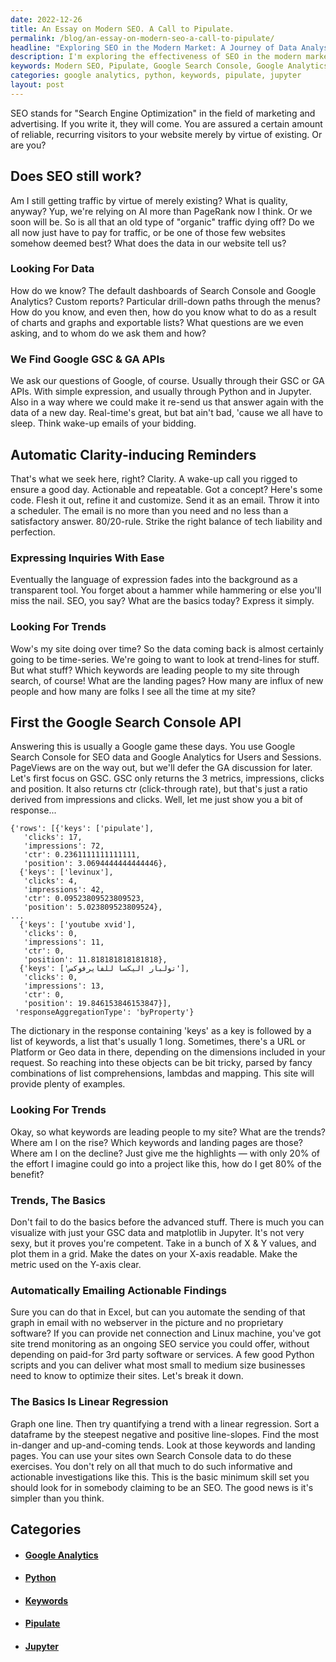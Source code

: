 ```yaml
---
date: 2022-12-26
title: An Essay on Modern SEO. A Call to Pipulate.
permalink: /blog/an-essay-on-modern-seo-a-call-to-pipulate/
headline: "Exploring SEO in the Modern Market: A Journey of Data Analysis and Automation"
description: I'm exploring the effectiveness of SEO in the modern market, using data from Google Search Console and Google Analytics. I'm utilizing Python, Jupyter, and linear regression to analyze my website's keyword trends and create automated clarity-inducing reminders. By doing so, I can better understand what's driving people to my website and optimize it for success. Join me on my journey as I take a deep dive into the basics of SEO and website optimization.
keywords: Modern SEO, Pipulate, Google Search Console, Google Analytics, Python, Jupyter, Linear Regression, Website Optimization, Trends, Keywords, Graph, Quantify, Search Console, Investigate, Optimize
categories: google analytics, python, keywords, pipulate, jupyter
layout: post
---
```


SEO stands for "Search Engine Optimization" in the field of marketing and
advertising. If you write it, they will come. You are assured a certain amount
of reliable, recurring visitors to your website merely by virtue of existing.
Or are you?

## Does SEO still work?

Am I still getting traffic by virtue of merely existing? What is quality,
anyway? Yup, we're relying on AI more than PageRank now I think. Or we soon
will be. So is all that an old type of "organic" traffic dying off? Do we all
now just have to pay for traffic, or be one of those few websites somehow
deemed best? What does the data in our website tell us?

### Looking For Data

How do we know? The default dashboards of Search Console and Google Analytics?
Custom reports? Particular drill-down paths through the menus? How do you know,
and even then, how do you know what to do as a result of charts and graphs and
exportable lists? What questions are we even asking, and to whom do we ask them
and how?

### We Find Google GSC & GA APIs

We ask our questions of Google, of course. Usually through their GSC or GA
APIs. With simple expression, and usually through Python and in Jupyter. Also
in a way where we could make it re-send us that answer again with the data of a
new day. Real-time's great, but bat ain't bad, 'cause we all have to sleep.
Think wake-up emails of your bidding.

## Automatic Clarity-inducing Reminders

That's what we seek here, right? Clarity. A wake-up call you rigged to ensure a
good day. Actionable and repeatable. Got a concept? Here's some code. Flesh it
out, refine it and customize. Send it as an email. Throw it into a scheduler.
The email is no more than you need and no less than a satisfactory answer.
80/20-rule.  Strike the right balance of tech liability and perfection.

### Expressing Inquiries With Ease

Eventually the language of expression fades into the background as a
transparent tool. You forget about a hammer while hammering or else you'll miss
the nail. SEO, you say? What are the basics today? Express it simply.

### Looking For Trends

Wow's my site doing over time? So the data coming back is almost certainly
going to be time-series. We're going to want to look at trend-lines for stuff.
But what stuff? Which keywords are leading people to my site through search, of
course! What are the landing pages? How many are influx of new people and how
many are folks I see all the time at my site?

## First the Google Search Console API

Answering this is usually a Google game these days. You use Google Search
Console for SEO data and Google Analytics for Users and Sessions. PageViews are
on the way out, but we'll defer the GA discussion for later. Let's first focus
on GSC. GSC only returns the 3 metrics, impressions, clicks and position. It
also returns ctr (click-through rate), but that's just a ratio derived from
impressions and clicks. Well, let me just show you a bit of response...

    {'rows': [{'keys': ['pipulate'],
       'clicks': 17,
       'impressions': 72,
       'ctr': 0.2361111111111111,
       'position': 3.0694444444444446},
      {'keys': ['levinux'],
       'clicks': 4,
       'impressions': 42,
       'ctr': 0.09523809523809523,
       'position': 5.023809523809524},
    ...
      {'keys': ['youtube xvid'],
       'clicks': 0,
       'impressions': 11,
       'ctr': 0,
       'position': 11.818181818181818},
      {'keys': ['تولبار اليكسا للفايرفوكس'],
       'clicks': 0,
       'impressions': 13,
       'ctr': 0,
       'position': 19.846153846153847}],
     'responseAggregationType': 'byProperty'}

The dictionary in the response containing 'keys' as a key is followed by a list
of keywords, a list that's usually 1 long. Sometimes, there's a URL or Platform
or Geo data in there, depending on the dimensions included in your request. So
reaching into these objects can be bit tricky, parsed by fancy combinations of
list comprehensions, lambdas and mapping. This site will provide plenty of
examples.

### Looking For Trends

Okay, so what keywords are leading people to my site? What are the trends?
Where am I on the rise? Which keywords and landing pages are those? Where am I
on the decline? Just give me the highlights — with only 20% of the effort I
imagine could go into a project like this, how do I get 80% of the benefit?

### Trends, The Basics

Don't fail to do the basics before the advanced stuff. There is much you can
visualize with just your GSC data and matplotlib in Jupyter. It's not very
sexy, but it proves you're competent. Take in a bunch of X & Y values, and plot
them in a grid. Make the dates on your X-axis readable. Make the metric used on
the Y-axis clear.

### Automatically Emailing Actionable Findings

Sure you can do that in Excel, but can you automate the sending of that graph
in email with no webserver in the picture and no proprietary software? If you
can provide net connection and Linux machine, you've got site trend monitoring
as an ongoing SEO service you could offer, without depending on paid-for 3rd
party software or services. A few good Python scripts and you can deliver what
most small to medium size businesses need to know to optimize their sites.
Let's break it down.

### The Basics Is Linear Regression

Graph one line. Then try quantifying a trend with a linear regression. Sort a
dataframe by the steepest negative and positive line-slopes. Find the most
in-danger and up-and-coming tends. Look at those keywords and landing pages.
You can use your sites own Search Console data to do these exercises. You don't
rely on all that much to do such informative and actionable investigations like
this. This is the basic minimum skill set you should look for in somebody
claiming to be an SEO. The good news is it's simpler than you think.


## Categories

<ul>
<li><h4><a href='/google-analytics/'>Google Analytics</a></h4></li>
<li><h4><a href='/python/'>Python</a></h4></li>
<li><h4><a href='/keywords/'>Keywords</a></h4></li>
<li><h4><a href='/pipulate/'>Pipulate</a></h4></li>
<li><h4><a href='/jupyter/'>Jupyter</a></h4></li></ul>